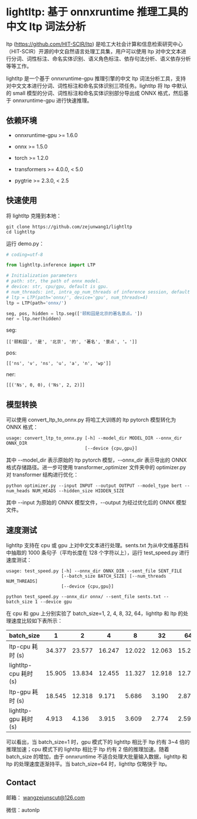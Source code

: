 # lightltp: 基于 onnxruntime 推理工具的中文 ltp 词法分析

ltp (https://github.com/HIT-SCIR/ltp) 是哈工大社会计算和信息检索研究中心（HIT-SCIR）开源的中文自然语言处理工具集，用户可以使用 ltp 对中文文本进行分词、词性标注、命名实体识别、语义角色标注、依存句法分析、语义依存分析等等工作。

lightltp 是一个基于 onnxruntime-gpu 推理引擎的中文 ltp 词法分析工具，支持对中文文本进行分词、词性标注和命名实体识别三项任务。lightltp 将 ltp 中默认的 small 模型的分词、词性标注和命名实体识别部分导出成 ONNX 格式，然后基于 onnxruntime-gpu 进行快速推理。

## 依赖环境

- onnxruntime-gpu >= 1.6.0
  
- onnx >= 1.5.0
  
- torch >= 1.2.0
  
- transformers >= 4.0.0, < 5.0
  
- pygtrie >= 2.3.0, < 2.5
  

## 快速使用

将 lightltp 克隆到本地：

```shell
git clone https://github.com/zejunwang1/lightltp
cd lightltp
```

运行 demo.py：

```python
# coding=utf-8

from lightltp.inference import LTP

# Initialization parameters
# path: str, the path of onnx model.
# device: str, cpu/gpu, default is gpu.
# num_threads: int, intra_op_num_threads of inference session, default is None.
# ltp = LTP(path='onnx/', device='gpu', num_threads=4)
ltp = LTP(path='onnx/')

seg, pos, hidden = ltp.seg(['颐和园是北京的著名景点。'])
ner = ltp.ner(hidden)
```

seg:

```
[['颐和园', '是', '北京', '的', '著名', '景点', '。']]
```

pos:

```
[['ns', 'v', 'ns', 'u', 'a', 'n', 'wp']]
```

ner:

```
[[('Ns', 0, 0), ('Ns', 2, 2)]]
```

## 模型转换

可以使用 convert_ltp_to_onnx.py 将哈工大训练的 ltp pytorch 模型转化为 ONNX 格式：

```
usage: convert_ltp_to_onnx.py [-h] --model_dir MODEL_DIR --onnx_dir ONNX_DIR
                              [--device {cpu,gpu}]
```

其中 --model_dir 表示原始的 ltp pytorch 模型，--onnx_dir 表示导出的 ONNX 格式存储路径。进一步可使用 transformer_optimizer 文件夹中的 optimizer.py 对 transformer 结构进行优化：

```shell
python optimizer.py --input INPUT --output OUTPUT --model_type bert --num_heads NUM_HEADS --hidden_size HIDDEN_SIZE
```

其中 --input 为原始的 ONNX 模型文件，--output 为经过优化后的 ONNX 模型文件。

## 速度测试

lightltp 支持在 cpu 或 gpu 上对中文文本进行处理。sents.txt 为从中文维基百科中抽取的 1000 条句子（平均长度在 128 个字符以上），运行 test_speed.py 进行速度测试：

```
usage: test_speed.py [-h] --onnx_dir ONNX_DIR --sent_file SENT_FILE
                     [--batch_size BATCH_SIZE] [--num_threads NUM_THREADS]
                     [--device {cpu,gpu}]
```

```shell
python test_speed.py --onnx_dir onnx/ --sent_file sents.txt --batch_size 1 --device gpu
```

在 cpu 和 gpu 上分别实验了 batch_size=1, 2, 4, 8, 32, 64，lightltp 和 ltp 的处理速度比较如下表所示：

| batch_size | 1   | 2   | 4   | 8   | 32  | 64  |
| --- | --- | --- | --- | --- | --- | --- |
| ltp-cpu 耗时 (s) | 34.377 | 23.577 | 16.247 | 12.022 | 12.063 | 15.255 |
| lightltp-cpu 耗时 (s) | 15.905 | 13.834 | 12.455 | 11.327 | 12.918 | 12.736 |
| ltp-gpu 耗时 (s) | 18.545 | 12.318 | 9.171 | 5.686 | 3.190 | 2.871 |
| lightltp-gpu 耗时 (s) | 4.913 | 4.136 | 3.915 | 3.609 | 2.774 | 2.593 |

可以看出，当 batch_size=1 时，gpu 模式下的 lightltp 相比于 ltp 约有 3~4 倍的推理加速；cpu 模式下的 lightltp 相比于 ltp 约有 2 倍的推理加速。随着 batch_size 的增加，由于 onnxruntime 不适合处理大批量输入数据，lightltp 和 ltp 的处理速度逐渐持平。当 batch_size=64 时，lightltp 仅略快于 ltp。

## Contact

邮箱： [wangzejunscut@126.com](mailto:wangzejunscut@126.com)

微信：autonlp
